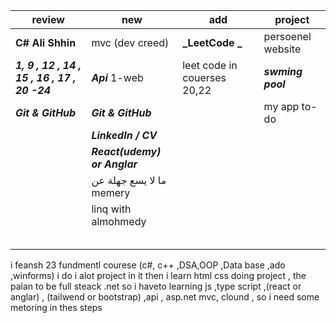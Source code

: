 | review                                       | new                          | add                         | project           |
| -------------------------------------------- | ---------------------------- | --------------------------- | ----------------- |
| **C# Ali Shhin**                             | mvc (dev creed)              | **_LeetCode _**             | persoenel website |
| _**1, 9 , 12 , 14 , 15 , 16 , 17 , 20 -24**_ | _**Api**_  1-web             | leet code in couerses 20,22 | _**swming pool**_ |
| **_Git & GitHub_**                           | **_Git & GitHub_**           |                             | my app to-do      |
|                                              | **_LinkedIn / CV_**          |                             |                   |
|                                              | _**React(udemy) or Anglar**_ |                             |                   |
|                                              | ما لا يسع جهلة عن memery     |                             |                   |
|                                              | linq with almohmedy          |                             |                   |
|                                              |                              |                             |                   |
|                                              |                              |                             |                   |
|                                              |                              |                             |                   |
|                                              |                              |                             |                   |
|                                              |                              |                             |                   |



i feansh 23 fundmentl courese (c#, c++ ,DSA,OOP ,Data base ,ado ,winforms) i do i alot project in it then i learn html css doing project  , the palan to be full steack .net so i haveto  learning js ,type script ,(react or anglar) , (tailwend or bootstrap)  ,api , asp.net mvc, clound , so i need some metoring in thes steps






